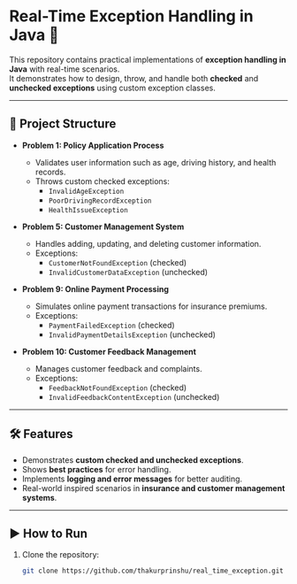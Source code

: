 # Real-Time Exception Handling in Java 🚀

This repository contains practical implementations of **exception handling in Java** with real-time scenarios.  
It demonstrates how to design, throw, and handle both **checked** and **unchecked exceptions** using custom exception classes.

---

## 📂 Project Structure

- **Problem 1: Policy Application Process**  
  - Validates user information such as age, driving history, and health records.  
  - Throws custom checked exceptions:
    - `InvalidAgeException`
    - `PoorDrivingRecordException`
    - `HealthIssueException`

- **Problem 5: Customer Management System**  
  - Handles adding, updating, and deleting customer information.  
  - Exceptions:
    - `CustomerNotFoundException` (checked)  
    - `InvalidCustomerDataException` (unchecked)

- **Problem 9: Online Payment Processing**  
  - Simulates online payment transactions for insurance premiums.  
  - Exceptions:
    - `PaymentFailedException` (checked)  
    - `InvalidPaymentDetailsException` (unchecked)

- **Problem 10: Customer Feedback Management**  
  - Manages customer feedback and complaints.  
  - Exceptions:
    - `FeedbackNotFoundException` (checked)  
    - `InvalidFeedbackContentException` (unchecked)

---

## 🛠️ Features

- Demonstrates **custom checked and unchecked exceptions**.
- Shows **best practices** for error handling.
- Implements **logging and error messages** for better auditing.
- Real-world inspired scenarios in **insurance and customer management systems**.

---

## ▶️ How to Run

1. Clone the repository:
   ```bash
   git clone https://github.com/thakurprinshu/real_time_exception.git
